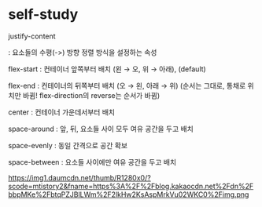# self-study

justify-content

: 요소들의 수평(->) 방향 정렬 방식을 설정하는 속성

flex-start : 컨테이너 앞쪽부터 배치 (왼 → 오, 위 → 아래), (default)

flex-end : 컨테이너의 뒤쪽부터 배치 (오 → 왼, 아래 → 위)
(순서는 그대로, 통채로 위치만 바뀜! flex-direction의 reverse는 순서가 바뀜)

center : 컨테이너 가운데서부터 배치

space-around : 앞, 뒤, 요소들 사이 모두 여유 공간을 두고 배치

space-evenly : 동일 간격으로 공간 확보

space-between : 요소들 사이에만 여유 공간을 두고 배치

https://img1.daumcdn.net/thumb/R1280x0/?scode=mtistory2&fname=https%3A%2F%2Fblog.kakaocdn.net%2Fdn%2FbbpMKe%2FbtqPZJBlLWm%2F2lkHw2KsAspMrkVu02WKC0%2Fimg.png
